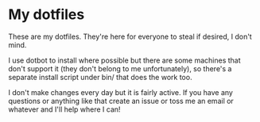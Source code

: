 # My dotfiles

These are my dotfiles. They're here for everyone to steal if desired, I don't mind.

I use dotbot to install where possible but there are some machines that don't support it (they don't belong to me unfortunately), so there's a separate install script under bin/ that does the work too.

I don't make changes every day but it is fairly active. If you have any questions or anything like that create an issue or toss me an email or whatever and I'll help where I can!
